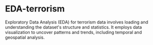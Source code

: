 # EDA-terrorism
Exploratory Data Analysis (EDA) for terrorism data involves loading and understanding the dataset's structure and statistics. It employs data visualization to uncover patterns and trends, including temporal and geospatial analysis. 
